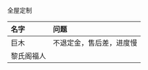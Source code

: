 全屋定制

| 名字    | 问题           |
| :---- | :----------- |
| 巨木    | 不退定金，售后差，进度慢 |
| 黎氏阁福人 |              |